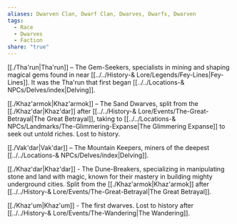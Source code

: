 ```yaml
---
aliases: Dwarven Clan, Dwarf Clan, Dwarves, Dwarfs, Dwarven
tags:
  - Race
  - Dwarves
  - Faction
share: "true"
---
```


[[./Tha'run|Tha'run]] – The Gem-Seekers, specialists in mining and shaping magical gems found in near [[../../History-& Lore/Legends/Fey-Lines|Fey-Lines]]. It was the Tha'run that first began [[../../Locations-& NPCs/Delves/index|Delving]].

[[./Khaz'armok|Khaz'armok]] – The Sand Dwarves, split from the [[./Khaz'dar|Khaz'dar]] after [[../../History-& Lore/Events/The-Great-Betrayal|The Great Betrayal]], taking to [[../../Locations-& NPCs/Landmarks/The-Glimmering-Expanse|The Glimmering Expanse]] to seek out untold riches. Lost to history.

[[./Vak'dar|Vak'dar]] – The Mountain Keepers, miners of the deepest [[../../Locations-& NPCs/Delves/index|Delving]]. 

[[./Khaz'dar|Khaz'dar]] - The Dune-Breakers, specializing in manipulating stone and land with magic, known for their mastery in building mighty underground cities. Split from the [[./Khaz'armok|Khaz'armok]] after [[../../History-& Lore/Events/The-Great-Betrayal|The Great Betrayal]].

[[./Khaz'um|Khaz'um]] - The first dwarves. Lost to history after [[../../History-& Lore/Events/The-Wandering|The Wandering]].